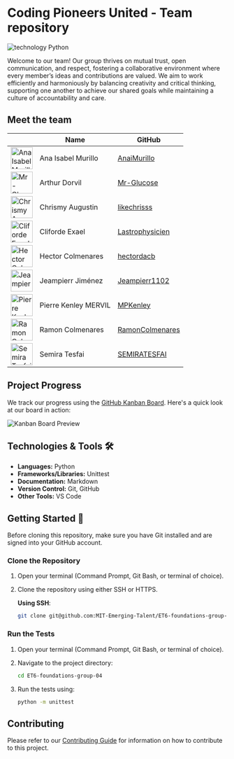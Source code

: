 # Coding Pioneers United - Team repository

![technology Python](https://img.shields.io/badge/technology-python-blue.svg)

Welcome to our team! Our group thrives on mutual trust, open communication, and
respect, fostering a collaborative environment where every member’s ideas and
contributions are valued. We aim to work efficiently and harmoniously by balancing
creativity and critical thinking, supporting one another to achieve our shared goals
while maintaining a culture of accountability and care.

## Meet the team

<!-- markdownlint-disable MD033 -->
<table>
   <thead>
      <tr>
         <th></th>
         <th><strong>Name</strong></th>
         <th><strong>GitHub</strong></th>
      </tr>
   </thead>
   <tbody>
      <tr>
         <td>
            <img src="https://avatars.githubusercontent.com/u/189562848?v=4"
                 alt="Ana Isabel Murillo" width="50">
         </td>
         <td>Ana Isabel Murillo</td>
         <td><a href="https://github.com/AnaiMurillo">AnaiMurillo</a></td>
      </tr><tr>
         <td><img src="https://avatars.githubusercontent.com/u/174089681?v=4"
         alt="Mr-Glucose" width="50"></td>
         <td>Arthur Dorvil</td>
         <td><a href="https://github.com/Mr-Glucose">Mr-Glucose</a></td>
      </tr>
      <tr>
         <td><img src="https://avatars.githubusercontent.com/u/188538629?v=4"
         alt="Chrismy Augustin" width="50"></td>
         <td>Chrismy Augustin</td>
         <td><a href="https://github.com/likechrisss">likechrisss</a></td>
      </tr>
      <tr>
         <td><img src="https://avatars.githubusercontent.com/u/92646899?v=4"
         alt="Cliforde Exael" width="50"></td>
         <td>Cliforde Exael</td>
         <td><a href="https://github.com/Lastrophysicien">Lastrophysicien</a></td>
      </tr>
      <tr>
         <td><img src="https://avatars.githubusercontent.com/u/115899276?v=4"
         alt="Hector Colmenares" width="50"></td>
         <td>Hector Colmenares</td>
         <td><a href="https://github.com/hectordacb">hectordacb</a></td>
      </tr>
      <tr>
         <td><img src="https://avatars.githubusercontent.com/u/189242306?v=4"
         alt="Jeampierr Jiménez" width="50"></td>
         <td>Jeampierr Jiménez</td>
         <td><a href="https://github.com/Jeampierr1102">Jeampierr1102</a></td>
      </tr>
      <td>
            <img src="https://avatars.githubusercontent.com/u/189233851?v=4"
                 alt="Pierre Kenley MERVIL" width="50">
         </td>
         <td>Pierre Kenley MERVIL</td>
         <td><a href="https://github.com/MPKenley">MPKenley</a></td>
      </tr>
      <tr>
         <td><img src="https://avatars.githubusercontent.com/u/86928180?v=4"
         alt="Ramon Colmenares" width="50"></td>
         <td>Ramon Colmenares</td>
         <td><a href="https://github.com/RamonColmenares">RamonColmenares</a></td>
      </tr>
      <tr>
         <td><img src="https://avatars.githubusercontent.com/u/189634607?v=4"
         alt="Semira Tesfai" width="50"></td>
         <td>Semira Tesfai</td>
         <td><a href="https://github.com/SEMIRATESFAI">SEMIRATESFAI</a></td>
      </tr>
   </tbody>
</table>
<!-- markdownlint-enable MD033 -->

## Project Progress

We track our progress using the
[GitHub Kanban Board](https://github.com/orgs/MIT-Emerging-Talent/projects/104).
Here's a quick look at our board in action:

![Kanban Board Preview](assets/kabanboard04.gif)

## Technologies & Tools 🛠️

- **Languages:** Python
- **Frameworks/Libraries:** Unittest
- **Documentation:** Markdown
- **Version Control:** Git, GitHub
- **Other Tools:** VS Code

## Getting Started 🚀

Before cloning this repository, make sure you have Git
installed and are signed into your GitHub account.

### Clone the Repository

1. Open your terminal (Command Prompt, Git Bash, or terminal of choice).

2. Clone the repository using either SSH or HTTPS.

   **Using SSH**:

   ```bash
   git clone git@github.com:MIT-Emerging-Talent/ET6-foundations-group-04.git
   ```

### Run the Tests

1. Open your terminal (Command Prompt, Git Bash, or terminal of choice).

2. Navigate to the project directory:

   ```bash
   cd ET6-foundations-group-04
   ```

3. Run the tests using:

   ```bash
   python -m unittest
   ```

## Contributing

Please refer to our [Contributing Guide](CONTRIBUTING.md) for information
on how to contribute to this project.
